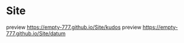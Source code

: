 # Site
preview
https://empty-777.github.io/Site/kudos
preview
https://empty-777.github.io/Site/datum
